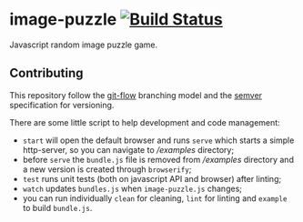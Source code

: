 # image-puzzle [![Build Status](https://travis-ci.org/Nexxa/image-puzzle.svg)](https://travis-ci.org/Nexxa/image-puzzle)
Javascript random image puzzle game.

## Contributing

This repository follow the [git-flow](http://nvie.com/posts/a-successful-git-branching-model/) branching model and the [semver](http://semver.org/) specification for versioning.

There are some little script to help development and code management:

- `start` will open the default browser and runs `serve` which starts a simple http-server, so you can navigate to */examples* directory;
- before `serve` the `bundle.js` file is removed from */examples* directory and a new version is created through `browserify`;
- `test` runs unit tests (both on javascript API and browser) after linting;
- `watch` updates `bundles.js` when `image-puzzle.js` changes;
- you can run individually `clean` for cleaning, `lint` for linting and `example` to build `bundle.js`.
